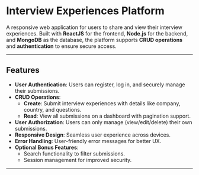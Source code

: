 # Interview Experiences Platform

A responsive web application for users to share and view their interview experiences. Built with **ReactJS** for the frontend, **Node.js** for the backend, and **MongoDB** as the database, the platform supports **CRUD operations** and **authentication** to ensure secure access.

---

## Features

- **User Authentication**: Users can register, log in, and securely manage their submissions.
- **CRUD Operations**: 
  - **Create**: Submit interview experiences with details like company, country, and questions.
  - **Read**: View all submissions on a dashboard with pagination support.
- **User Authorization**: Users can only manage (view/edit/delete) their own submissions.
- **Responsive Design**: Seamless user experience across devices.
- **Error Handling**: User-friendly error messages for better UX.
- **Optional Bonus Features**:
  - Search functionality to filter submissions.
  - Session management for improved security.

---